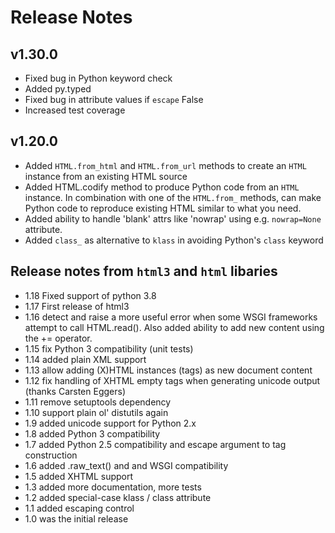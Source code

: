 # Release Notes

## v1.30.0

* Fixed bug in Python keyword check
* Added py.typed
* Fixed bug in attribute values if `escape` False
* Increased test coverage


## v1.20.0

* Added `HTML.from_html` and `HTML.from_url` methods to create an `HTML` instance from an existing HTML source
* Added HTML.codify method to produce Python code from an `HTML` instance. In combination with one of the `HTML.from_` methods, can make Python code to reproduce existing HTML similar to what you need.
* Added ability to handle 'blank' attrs like 'nowrap' using e.g. `nowrap=None` attribute.
* Added `class_` as alternative to `klass` in avoiding Python's `class` keyword


## Release notes from `html3` and `html` libaries

- 1.18 Fixed support of python 3.8
- 1.17 First release of html3
- 1.16 detect and raise a more useful error when some WSGI frameworks
  attempt to call HTML.read(). Also added ability to add new content using
  the += operator.
- 1.15 fix Python 3 compatibility (unit tests)
- 1.14 added plain XML support
- 1.13 allow adding (X)HTML instances (tags) as new document content
- 1.12 fix handling of XHTML empty tags when generating unicode
  output (thanks Carsten Eggers)
- 1.11 remove setuptools dependency
- 1.10 support plain ol' distutils again
- 1.9 added unicode support for Python 2.x
- 1.8 added Python 3 compatibility
- 1.7 added Python 2.5 compatibility and escape argument to tag
  construction
- 1.6 added .raw_text() and and WSGI compatibility
- 1.5 added XHTML support
- 1.3 added more documentation, more tests
- 1.2 added special-case klass / class attribute
- 1.1 added escaping control
- 1.0 was the initial release